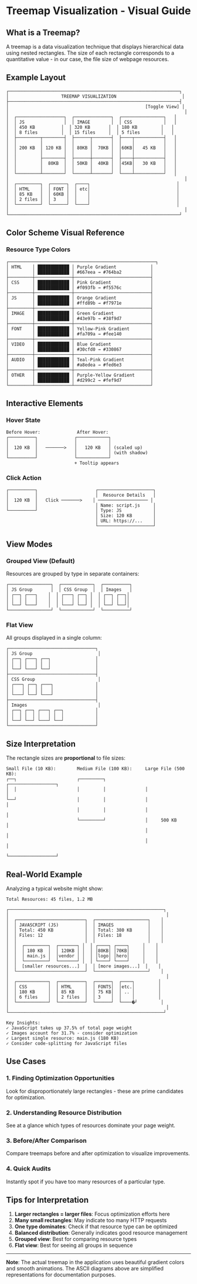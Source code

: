 # Treemap Visualization - Visual Guide

## What is a Treemap?

A treemap is a data visualization technique that displays hierarchical data using nested rectangles. The size of each rectangle corresponds to a quantitative value - in our case, the file size of webpage resources.

## Example Layout

```
┌─────────────────────────────────────────────────────────────────┐
│                    TREEMAP VISUALIZATION                         │
├─────────────────────────────────────────────────────────────────┤
│                                                    [Toggle View] │
│                                                                   │
│  ┌──────────────────┐  ┌──────────────┐  ┌────────────────┐   │
│  │ JS               │  │ IMAGE        │  │ CSS            │   │
│  │ 450 KB          │  │ 320 KB       │  │ 180 KB         │   │
│  │ 8 files         │  │ 15 files     │  │ 5 files        │   │
│  ├─────────┬────────┤  ├──────┬───────┤  ├────┬───────────┤   │
│  │         │        │  │      │       │  │    │           │   │
│  │ 200 KB  │ 120 KB │  │ 80KB │  70KB │  │60KB│   45 KB   │   │
│  │         │        │  │      │       │  │    │           │   │
│  │         ├────────┤  ├──────┼───────┤  ├────┼───────────┤   │
│  │         │  80KB  │  │ 50KB │  40KB │  │45KB│   30 KB   │   │
│  │         │        │  │      │       │  │    │           │   │
│  └─────────┴────────┘  └──────┴───────┘  └────┴───────────┘   │
│                                                                   │
│  ┌─────────┐  ┌──────┐  ┌────┐                                 │
│  │ HTML    │  │ FONT │  │ etc│                                 │
│  │ 85 KB   │  │ 60KB │  │    │                                 │
│  │ 2 files │  │ 3    │  │    │                                 │
│  └─────────┘  └──────┘  └────┘                                 │
│                                                                   │
└─────────────────────────────────────────────────────────────────┘
```

## Color Scheme Visual Reference

### Resource Type Colors

```
┌────────────────────────────────────────────────────────┐
│ HTML    │ ████████████ │ Purple Gradient             │
│         │ ████████████ │ #667eea → #764ba2           │
├─────────┼──────────────┼─────────────────────────────┤
│ CSS     │ ████████████ │ Pink Gradient               │
│         │ ████████████ │ #f093fb → #f5576c           │
├─────────┼──────────────┼─────────────────────────────┤
│ JS      │ ████████████ │ Orange Gradient             │
│         │ ████████████ │ #ffd89b → #f7971e           │
├─────────┼──────────────┼─────────────────────────────┤
│ IMAGE   │ ████████████ │ Green Gradient              │
│         │ ████████████ │ #43e97b → #38f9d7           │
├─────────┼──────────────┼─────────────────────────────┤
│ FONT    │ ████████████ │ Yellow-Pink Gradient        │
│         │ ████████████ │ #fa709a → #fee140           │
├─────────┼──────────────┼─────────────────────────────┤
│ VIDEO   │ ████████████ │ Blue Gradient               │
│         │ ████████████ │ #30cfd0 → #330867           │
├─────────┼──────────────┼─────────────────────────────┤
│ AUDIO   │ ████████████ │ Teal-Pink Gradient          │
│         │ ████████████ │ #a8edea → #fed6e3           │
├─────────┼──────────────┼─────────────────────────────┤
│ OTHER   │ ████████████ │ Purple-Yellow Gradient      │
│         │ ████████████ │ #d299c2 → #fef9d7           │
└─────────┴──────────────┴─────────────────────────────┘
```

## Interactive Elements

### Hover State
```
Before Hover:              After Hover:
┌──────────┐              ┌────────────┐
│          │              │            │
│  120 KB  │   ───────>   │   120 KB   │ (scaled up)
│          │              │            │ (with shadow)
└──────────┘              └────────────┘
                          + Tooltip appears
```

### Click Action
```
┌──────────┐                      ┌─────────────────────┐
│          │                      │  Resource Details   │
│  120 KB  │   Click ───────>    │ ─────────────────── │
│          │                      │ Name: script.js     │
└──────────┘                      │ Type: JS            │
                                  │ Size: 120 KB        │
                                  │ URL: https://...    │
                                  └─────────────────────┘
```

## View Modes

### Grouped View (Default)
Resources are grouped by type in separate containers:
```
┌────────────────┐  ┌────────────┐  ┌──────────┐
│ JS Group       │  │ CSS Group  │  │ Images   │
│ ┌──┐ ┌───┐    │  │ ┌───┐ ┌──┐ │  │ ┌──┐ ┌──┐│
│ │  │ │   │    │  │ │   │ │  │ │  │ │  │ │  ││
│ └──┘ └───┘    │  │ └───┘ └──┘ │  │ └──┘ └──┘│
└────────────────┘  └────────────┘  └──────────┘
```

### Flat View
All groups displayed in a single column:
```
┌─────────────────────────────────┐
│ JS Group                         │
│ ┌──┐ ┌───┐ ┌──┐                 │
│ │  │ │   │ │  │                 │
│ └──┘ └───┘ └──┘                 │
├─────────────────────────────────┤
│ CSS Group                        │
│ ┌───┐ ┌──┐ ┌───┐                │
│ │   │ │  │ │   │                │
│ └───┘ └──┘ └───┘                │
├─────────────────────────────────┤
│ Images                           │
│ ┌──┐ ┌──┐ ┌───┐ ┌──┐            │
│ │  │ │  │ │   │ │  │            │
│ └──┘ └──┘ └───┘ └──┘            │
└─────────────────────────────────┘
```

## Size Interpretation

The rectangle sizes are **proportional** to file sizes:

```
Small File (10 KB):        Medium File (100 KB):     Large File (500 KB):
┌──┐                       ┌─────────┐               ┌──────────────────┐
│  │                       │         │               │                  │
└──┘                       │         │               │                  │
                           │         │               │                  │
                           └─────────┘               │     500 KB       │
                                                     │                  │
                                                     │                  │
                                                     └──────────────────┘
```

## Real-World Example

Analyzing a typical website might show:

```
Total Resources: 45 files, 1.2 MB

┌───────────────────────────────────────────────────────────┐
│                                                            │
│  ┌──────────────────────────┐  ┌────────────────────┐    │
│  │ JAVASCRIPT (JS)          │  │ IMAGES             │    │
│  │ Total: 450 KB            │  │ Total: 380 KB      │    │
│  │ Files: 12                │  │ Files: 18          │    │
│  │                          │  │                    │    │
│  │  ┌─────────┐  ┌───────┐ │  │ ┌────┐ ┌────┐     │    │
│  │  │ 180 KB  │  │ 120KB │ │  │ │80KB│ │70KB│     │    │
│  │  │ main.js │  │vendor │ │  │ │logo│ │hero│     │    │
│  │  └─────────┘  └───────┘ │  │ └────┘ └────┘     │    │
│  │  [smaller resources...]  │  │ [more images...]  │    │
│  └──────────────────────────┘  └────────────────────┘    │
│                                                            │
│  ┌────────────┐  ┌──────────┐  ┌──────┐  ┌────┐         │
│  │ CSS        │  │ HTML     │  │ FONTS│  │etc.│         │
│  │ 180 KB     │  │ 85 KB    │  │ 75 KB│  │ .. │         │
│  │ 6 files    │  │ 2 files  │  │ 3    │  │    │         │
│  └────────────┘  └──────────┘  └──────┘  └────�┘         │
│                                                            │
└───────────────────────────────────────────────────────────┘

Key Insights:
✓ JavaScript takes up 37.5% of total page weight
✓ Images account for 31.7% - consider optimization
✓ Largest single resource: main.js (180 KB)
✓ Consider code-splitting for JavaScript files
```

## Use Cases

### 1. Finding Optimization Opportunities
Look for disproportionately large rectangles - these are prime candidates for optimization.

### 2. Understanding Resource Distribution
See at a glance which types of resources dominate your page weight.

### 3. Before/After Comparison
Compare treemaps before and after optimization to visualize improvements.

### 4. Quick Audits
Instantly spot if you have too many resources of a particular type.

## Tips for Interpretation

1. **Larger rectangles = larger files**: Focus optimization efforts here
2. **Many small rectangles**: May indicate too many HTTP requests
3. **One type dominates**: Check if that resource type can be optimized
4. **Balanced distribution**: Generally indicates good resource management
5. **Grouped view**: Best for comparing resource types
6. **Flat view**: Best for seeing all groups in sequence

---

**Note**: The actual treemap in the application uses beautiful gradient colors and smooth animations. The ASCII diagrams above are simplified representations for documentation purposes.
